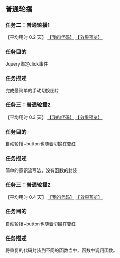 ## 普通轮播
### 任务二：普通轮播1

【平均用时 0.2 天】
[【我的代码】](https://github.com/wangsiyuan233/MySwiper/blob/master/%E4%BB%BB%E5%8A%A1%E4%BA%8C/%E8%BD%AE%E6%92%AD2.html)
[【效果预览】](http://wangsiyuan233.cn/MySwiper//%E4%BB%BB%E5%8A%A1%E4%B8%80/%E5%85%B3%E9%97%AD%E6%B5%AE%E5%B1%82.html)

### 任务目的
Jquery绑定click事件

### 任务描述
完成最简单的手动切换图片



### 任务三：普通轮播2

【平均用时 0.3 天】
[【我的代码】](https://github.com/wangsiyuan233/MySwiper/blob/master/%E4%BB%BB%E5%8A%A1%E4%BA%8C/%E8%BD%AE%E6%92%AD2.html)
[【效果预览】](http://wangsiyuan233.cn/MySwiper//%E4%BB%BB%E5%8A%A1%E4%BA%8C/%E8%BD%AE%E6%92%AD2.html)

### 任务目的
自动轮播+button也随着切换在变红

### 任务描述 
简单的意识流写法，没有函数的封装



### 任务三：普通轮播2

【平均用时 0.4 天】
[【我的代码】](https://github.com/wangsiyuan233/MySwiper/blob/master/%E4%BB%BB%E5%8A%A1%E4%BA%8C/%E8%BD%AE%E6%92%AD3.html)
[【效果预览】](http://wangsiyuan233.cn/MySwiper//%E4%BB%BB%E5%8A%A1%E4%BA%8C/%E8%BD%AE%E6%92%AD3.html)

### 任务目的
自动轮播+button也随着切换在变红

### 任务描述 
将重复的代码封装到不同的函数当中，函数中调用函数。





